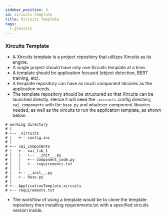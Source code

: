 ```yaml
---
sidebar_position: 3
id: xircuits-template
title: Xircuits Template
tags:
  - glossary
---
```



### Xircuits Template
* A Xircuits template is a project repository that utilizes Xircuits as its engine.
* A single project should have only one Xircuits template at a time.
* A template should be application focused (object detection, BERT training, etc).
* A template repository can have as much component libraries as the application needs.
* The template repository should be structured so that Xircuits can be launched directly. Hence it will need the `.xircuits` config directory, `xai_components` with the `base.py` and whatever component libraries needed, as well as the xircuits to run the application template, as shown below: 
```
# working directory
# |
# +-- .xircuits
# |   +-- config.ini
# |
# +-- xai_components
# |   +-- xai_lib_1
# |   |   +-- __init__.py
# |   |   +-- component_code.py
# |   |   +-- requirements.txt
# |   |
# |   +-- __init__.py
# |   +-- base.py
# |
# +-- ApplicationTemplate.xircuits
# +-- requirements.txt
```
* The workflow of using a template would be to clone the template repository then installing requirements.txt with a specified xircuits version inside.